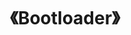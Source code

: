 ---
title: "《Bootloader》"
menu:
  main:
    identifier: "linux-boot"
    parent: "linux"
    name: "BootLoader"
    weight: 5
---